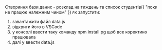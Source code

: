 Створиння бази даних - розклад на тиждень та список студентів({ "поки не працює належним чином" })
як запустити:
1. завантажити файл data.js
2. відкрити його в VSCode
3. у консолі ввести таку команду npm install pg щоб все коректино працювала
4. далі у ввести data.js
